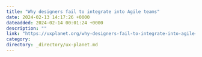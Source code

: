 ```yaml
---
title: "Why designers fail to integrate into Agile teams"
date: 2024-02-13 14:17:26 +0000
dateadded: 2024-02-14 00:01:24 +0000
description: ""
link: "https://uxplanet.org/why-designers-fail-to-integrate-into-agile-teams-0c22b9095db8?source=rss----819cc2aaeee0---4"
category:
directory: _directory/ux-planet.md
---
```

